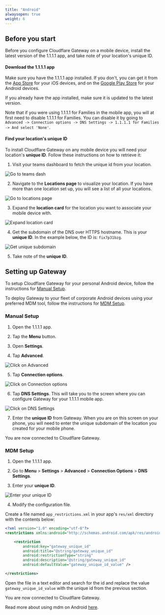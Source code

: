 ```yaml
---
title: "Android"
alwaysopen: true
weight: 6
---
```


## <a name="before-you-start"></a> Before you start

Before you configure Cloudflare Gateway on a mobile device, install the latest version of the 1.1.1.1 app, and take note of your location's unique ID.

#### Download the 1.1.1.1 app
Make sure you have the 1.1.1.1 app installed. If you don't, you can get it from the [App Store](https://itunes.apple.com/us/app/1-1-1-1-faster-internet/id1423538627) for your iOS devices, and on the [Google Play Store](https://play.google.com/store/apps/details?id=com.cloudflare.onedotonedotonedotone) for your Android devices.

If you already have the app installed, make sure it is updated to the latest version.


<Aside>

Note that if you were using 1.1.1.1 for Families in the mobile app, you will at first need to disable 1.1.1.1 for Families. You can disable it by going to `Advanced -> Connection options -> DNS Settings -> 1.1.1.1 for Families -> And select 'None'`.
</Aside>

#### Find your location's unique ID

To install Cloudflare Gateway on any mobile device you will need your location's **unique ID**. Follow these instructions on how to retrieve it:

1. Visit your teams dashboard to fetch the unique id from your location.

![Go to teams dash](../../static/go-to-teams-dashboard.png)

2. Navigate to the **Locations page** to visualize your location.
If you have more than one location set up, you will see a list of all your locations.

![Go to locations page](../../static/go-to-locations-page.png)

3. Expand the **location card** for the location you want to associate your mobile device with.

![Expand location card](../../static/expand-location-card.png)

4. Get the subdomain of the DNS over HTTPS hostname. This is your **unique ID**. In the example below, the ID is: `fix7p31bzg`.

![Get unique subdomain](../../static/unique-gateway-id.png)

5. Take note of the **unique ID**.


## Setting up Gateway

To setup Cloudflare Gateway for your personal Android device, follow the instructions for [Manual Setup](#a-manual).

To deploy Gateway to your fleet of corporate Android devices using your preferred MDM tool, follow the instructions for [MDM Setup](#a-mdm).

### <a name="a-manual"></a> Manual Setup

1. Open the 1.1.1.1 app.

2. Tap the **Menu** button.

3. Open **Settings**.

4. Tap **Advanced**.

![Click on Advanced](../../static/android-click-on-advanced.png)

5. Tap **Connection options**.

![Click on Connection options](../../static/android-click-on-connection-options.png)

6. Tap **DNS Settings**.
This will take you to the screen where you can configure Gateway for your 1.1.1.1 mobile app.

![Click on DNS Settings](../../static/android-click-on-dns-settings.png)

7. Enter the **unique ID** from Gateway.
When you are on this screen on your phone, you will need to enter the unique subdomain of the location you created for your mobile phone.

You are now connected to Cloudflare Gateway.

### <a name="a-mdm"></a> MDM Setup

1. Open the 1.1.1.1 app.

2. Go to **Menu** > **Settings** > **Advanced** > **Connection Options** > **DNS Settings**.

3. Enter your **unique ID**.

![Enter your unique ID](../../static/android-enter-unique-id.png)

4. Modify the configuration file.

Create a file named `app_restrictions.xml` in your app's `res/xml` directory with the contents below:

```xml
<?xml version="1.0" encoding="utf-8"?>
<restrictions xmlns:android="http://schemas.android.com/apk/res/android">

    <restriction
        android:key="gateway_unique_id"
        android:title="@string/gateway_unique_id"
        android:restrictionType="string"
        android:description="@string/gateway_unique_id"
        android:defaultValue="gateway_unique_id_value" />

</restrictions>
```

Open the file in a text editor and search for the id and replace the value `gateway_unique_id_value` with the unique id from the previous section.

You are now connected to Cloudflare Gateway.

Read more about using mdm on Android [here](https://developer.android.com/work/managed-configurations).